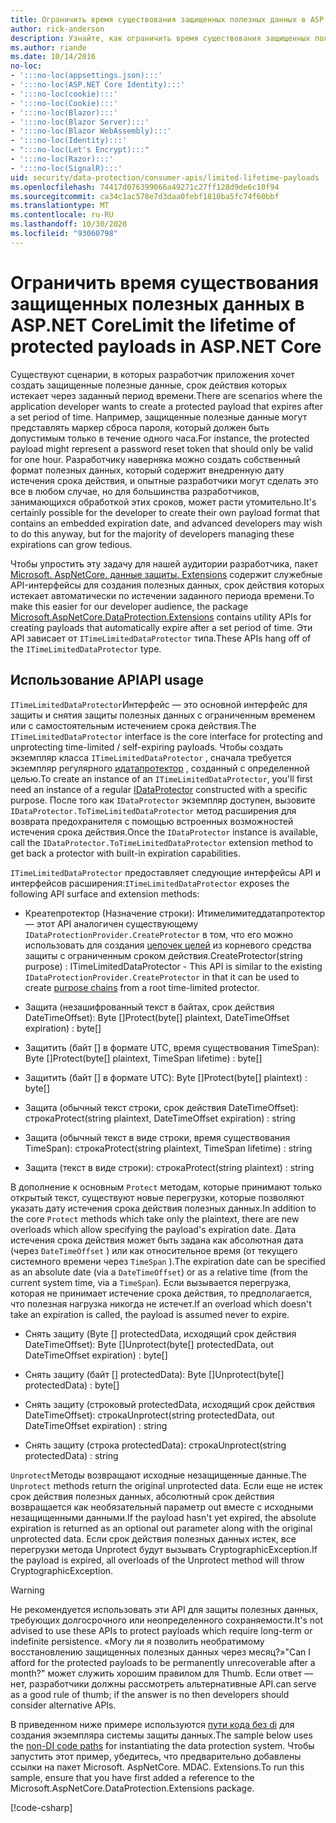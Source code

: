```yaml
---
title: Ограничить время существования защищенных полезных данных в ASP.NET Core
author: rick-anderson
description: Узнайте, как ограничить время существования защищенных полезных данных с помощью ASP.NET Core API-интерфейсов защиты данных.
ms.author: riande
ms.date: 10/14/2016
no-loc:
- ':::no-loc(appsettings.json):::'
- ':::no-loc(ASP.NET Core Identity):::'
- ':::no-loc(cookie):::'
- ':::no-loc(Cookie):::'
- ':::no-loc(Blazor):::'
- ':::no-loc(Blazor Server):::'
- ':::no-loc(Blazor WebAssembly):::'
- ':::no-loc(Identity):::'
- ":::no-loc(Let's Encrypt):::"
- ':::no-loc(Razor):::'
- ':::no-loc(SignalR):::'
uid: security/data-protection/consumer-apis/limited-lifetime-payloads
ms.openlocfilehash: 74417d076399066a49271c27ff128d9de6c10f94
ms.sourcegitcommit: ca34c1ac578e7d3daa0febf1810ba5fc74f60bbf
ms.translationtype: MT
ms.contentlocale: ru-RU
ms.lasthandoff: 10/30/2020
ms.locfileid: "93060798"
---
```

# <a name="limit-the-lifetime-of-protected-payloads-in-aspnet-core"></a><span data-ttu-id="fb9eb-103">Ограничить время существования защищенных полезных данных в ASP.NET Core</span><span class="sxs-lookup"><span data-stu-id="fb9eb-103">Limit the lifetime of protected payloads in ASP.NET Core</span></span>

<span data-ttu-id="fb9eb-104">Существуют сценарии, в которых разработчик приложения хочет создать защищенные полезные данные, срок действия которых истекает через заданный период времени.</span><span class="sxs-lookup"><span data-stu-id="fb9eb-104">There are scenarios where the application developer wants to create a protected payload that expires after a set period of time.</span></span> <span data-ttu-id="fb9eb-105">Например, защищенные полезные данные могут представлять маркер сброса пароля, который должен быть допустимым только в течение одного часа.</span><span class="sxs-lookup"><span data-stu-id="fb9eb-105">For instance, the protected payload might represent a password reset token that should only be valid for one hour.</span></span> <span data-ttu-id="fb9eb-106">Разработчику наверняка можно создать собственный формат полезных данных, который содержит внедренную дату истечения срока действия, и опытные разработчики могут сделать это все в любом случае, но для большинства разработчиков, занимающихся обработкой этих сроков, может расти утомительно.</span><span class="sxs-lookup"><span data-stu-id="fb9eb-106">It's certainly possible for the developer to create their own payload format that contains an embedded expiration date, and advanced developers may wish to do this anyway, but for the majority of developers managing these expirations can grow tedious.</span></span>

<span data-ttu-id="fb9eb-107">Чтобы упростить эту задачу для нашей аудитории разработчика, пакет [Microsoft. AspNetCore. данные защиты. Extensions](https://www.nuget.org/packages/Microsoft.AspNetCore.DataProtection.Extensions/) содержит служебные API-интерфейсы для создания полезных данных, срок действия которых истекает автоматически по истечении заданного периода времени.</span><span class="sxs-lookup"><span data-stu-id="fb9eb-107">To make this easier for our developer audience, the package [Microsoft.AspNetCore.DataProtection.Extensions](https://www.nuget.org/packages/Microsoft.AspNetCore.DataProtection.Extensions/) contains utility APIs for creating payloads that automatically expire after a set period of time.</span></span> <span data-ttu-id="fb9eb-108">Эти API зависает от `ITimeLimitedDataProtector` типа.</span><span class="sxs-lookup"><span data-stu-id="fb9eb-108">These APIs hang off of the `ITimeLimitedDataProtector` type.</span></span>

## <a name="api-usage"></a><span data-ttu-id="fb9eb-109">Использование API</span><span class="sxs-lookup"><span data-stu-id="fb9eb-109">API usage</span></span>

<span data-ttu-id="fb9eb-110">`ITimeLimitedDataProtector`Интерфейс — это основной интерфейс для защиты и снятия защиты полезных данных с ограниченным временем или с самостоятельным истечением срока действия.</span><span class="sxs-lookup"><span data-stu-id="fb9eb-110">The `ITimeLimitedDataProtector` interface is the core interface for protecting and unprotecting time-limited / self-expiring payloads.</span></span> <span data-ttu-id="fb9eb-111">Чтобы создать экземпляр класса `ITimeLimitedDataProtector` , сначала требуется экземпляр регулярного [идатапротектор](xref:security/data-protection/consumer-apis/overview) , созданный с определенной целью.</span><span class="sxs-lookup"><span data-stu-id="fb9eb-111">To create an instance of an `ITimeLimitedDataProtector`, you'll first need an instance of a regular [IDataProtector](xref:security/data-protection/consumer-apis/overview) constructed with a specific purpose.</span></span> <span data-ttu-id="fb9eb-112">После того как `IDataProtector` экземпляр доступен, вызовите `IDataProtector.ToTimeLimitedDataProtector` метод расширения для возврата предохранителя с помощью встроенных возможностей истечения срока действия.</span><span class="sxs-lookup"><span data-stu-id="fb9eb-112">Once the `IDataProtector` instance is available, call the `IDataProtector.ToTimeLimitedDataProtector` extension method to get back a protector with built-in expiration capabilities.</span></span>

<span data-ttu-id="fb9eb-113">`ITimeLimitedDataProtector` предоставляет следующие интерфейсы API и интерфейсов расширения:</span><span class="sxs-lookup"><span data-stu-id="fb9eb-113">`ITimeLimitedDataProtector` exposes the following API surface and extension methods:</span></span>

* <span data-ttu-id="fb9eb-114">Креатепротектор (Назначение строки): Итимелимитеддатапротектор — этот API аналогичен существующему `IDataProtectionProvider.CreateProtector` в том, что его можно использовать для создания [цепочек целей](xref:security/data-protection/consumer-apis/purpose-strings) из корневого средства защиты с ограниченным сроком действия.</span><span class="sxs-lookup"><span data-stu-id="fb9eb-114">CreateProtector(string purpose) : ITimeLimitedDataProtector - This API is similar to the existing `IDataProtectionProvider.CreateProtector` in that it can be used to create [purpose chains](xref:security/data-protection/consumer-apis/purpose-strings) from a root time-limited protector.</span></span>

* <span data-ttu-id="fb9eb-115">Защита (незашифрованный текст в байтах, срок действия DateTimeOffset): Byte []</span><span class="sxs-lookup"><span data-stu-id="fb9eb-115">Protect(byte[] plaintext, DateTimeOffset expiration) : byte[]</span></span>

* <span data-ttu-id="fb9eb-116">Защитить (байт [] в формате UTC, время существования TimeSpan): Byte []</span><span class="sxs-lookup"><span data-stu-id="fb9eb-116">Protect(byte[] plaintext, TimeSpan lifetime) : byte[]</span></span>

* <span data-ttu-id="fb9eb-117">Защитить (байт [] в формате UTC): Byte []</span><span class="sxs-lookup"><span data-stu-id="fb9eb-117">Protect(byte[] plaintext) : byte[]</span></span>

* <span data-ttu-id="fb9eb-118">Защита (обычный текст строки, срок действия DateTimeOffset): строка</span><span class="sxs-lookup"><span data-stu-id="fb9eb-118">Protect(string plaintext, DateTimeOffset expiration) : string</span></span>

* <span data-ttu-id="fb9eb-119">Защита (обычный текст в виде строки, время существования TimeSpan): строка</span><span class="sxs-lookup"><span data-stu-id="fb9eb-119">Protect(string plaintext, TimeSpan lifetime) : string</span></span>

* <span data-ttu-id="fb9eb-120">Защита (текст в виде строки): строка</span><span class="sxs-lookup"><span data-stu-id="fb9eb-120">Protect(string plaintext) : string</span></span>

<span data-ttu-id="fb9eb-121">В дополнение к основным `Protect` методам, которые принимают только открытый текст, существуют новые перегрузки, которые позволяют указать дату истечения срока действия полезных данных.</span><span class="sxs-lookup"><span data-stu-id="fb9eb-121">In addition to the core `Protect` methods which take only the plaintext, there are new overloads which allow specifying the payload's expiration date.</span></span> <span data-ttu-id="fb9eb-122">Дата истечения срока действия может быть задана как абсолютная дата (через `DateTimeOffset` ) или как относительное время (от текущего системного времени через `TimeSpan` ).</span><span class="sxs-lookup"><span data-stu-id="fb9eb-122">The expiration date can be specified as an absolute date (via a `DateTimeOffset`) or as a relative time (from the current system time, via a `TimeSpan`).</span></span> <span data-ttu-id="fb9eb-123">Если вызывается перегрузка, которая не принимает истечение срока действия, то предполагается, что полезная нагрузка никогда не истечет.</span><span class="sxs-lookup"><span data-stu-id="fb9eb-123">If an overload which doesn't take an expiration is called, the payload is assumed never to expire.</span></span>

* <span data-ttu-id="fb9eb-124">Снять защиту (Byte [] protectedData, исходящий срок действия DateTimeOffset): Byte []</span><span class="sxs-lookup"><span data-stu-id="fb9eb-124">Unprotect(byte[] protectedData, out DateTimeOffset expiration) : byte[]</span></span>

* <span data-ttu-id="fb9eb-125">Снять защиту (байт [] protectedData): Byte []</span><span class="sxs-lookup"><span data-stu-id="fb9eb-125">Unprotect(byte[] protectedData) : byte[]</span></span>

* <span data-ttu-id="fb9eb-126">Снять защиту (строковый protectedData, исходящий срок действия DateTimeOffset): строка</span><span class="sxs-lookup"><span data-stu-id="fb9eb-126">Unprotect(string protectedData, out DateTimeOffset expiration) : string</span></span>

* <span data-ttu-id="fb9eb-127">Снять защиту (строка protectedData): строка</span><span class="sxs-lookup"><span data-stu-id="fb9eb-127">Unprotect(string protectedData) : string</span></span>

<span data-ttu-id="fb9eb-128">`Unprotect`Методы возвращают исходные незащищенные данные.</span><span class="sxs-lookup"><span data-stu-id="fb9eb-128">The `Unprotect` methods return the original unprotected data.</span></span> <span data-ttu-id="fb9eb-129">Если еще не истек срок действия полезных данных, абсолютный срок действия возвращается как необязательный параметр out вместе с исходными незащищенными данными.</span><span class="sxs-lookup"><span data-stu-id="fb9eb-129">If the payload hasn't yet expired, the absolute expiration is returned as an optional out parameter along with the original unprotected data.</span></span> <span data-ttu-id="fb9eb-130">Если срок действия полезных данных истек, все перегрузки метода Unprotect будут вызывать CryptographicException.</span><span class="sxs-lookup"><span data-stu-id="fb9eb-130">If the payload is expired, all overloads of the Unprotect method will throw CryptographicException.</span></span>

>[!WARNING]
> <span data-ttu-id="fb9eb-131">Не рекомендуется использовать эти API для защиты полезных данных, требующих долгосрочного или неопределенного сохраняемости.</span><span class="sxs-lookup"><span data-stu-id="fb9eb-131">It's not advised to use these APIs to protect payloads which require long-term or indefinite persistence.</span></span> <span data-ttu-id="fb9eb-132">«Могу ли я позволить необратимому восстановлению защищенных полезных данных через месяц?»</span><span class="sxs-lookup"><span data-stu-id="fb9eb-132">"Can I afford for the protected payloads to be permanently unrecoverable after a month?"</span></span> <span data-ttu-id="fb9eb-133">может служить хорошим правилом для Thumb. Если ответ — нет, разработчики должны рассмотреть альтернативные API.</span><span class="sxs-lookup"><span data-stu-id="fb9eb-133">can serve as a good rule of thumb; if the answer is no then developers should consider alternative APIs.</span></span>

<span data-ttu-id="fb9eb-134">В приведенном ниже примере используются [пути кода без di](xref:security/data-protection/configuration/non-di-scenarios) для создания экземпляра системы защиты данных.</span><span class="sxs-lookup"><span data-stu-id="fb9eb-134">The sample below uses the [non-DI code paths](xref:security/data-protection/configuration/non-di-scenarios) for instantiating the data protection system.</span></span> <span data-ttu-id="fb9eb-135">Чтобы запустить этот пример, убедитесь, что предварительно добавлены ссылки на пакет Microsoft. AspNetCore. MDAC. Extensions.</span><span class="sxs-lookup"><span data-stu-id="fb9eb-135">To run this sample, ensure that you have first added a reference to the Microsoft.AspNetCore.DataProtection.Extensions package.</span></span>

[!code-csharp[](limited-lifetime-payloads/samples/limitedlifetimepayloads.cs)]
